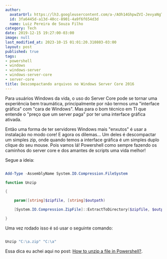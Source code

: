 ```yaml
---
author:
  avatarUrl: https://lh3.googleusercontent.com/a-/AOh14GhpwZVI-JevyaNgTdlrOT6YN20cI6V9Kxtq38Ij8AQ=s100
  id: 3fa6445d-a13d-40cc-8901-4a9f6f654d3d
  name: Luiz Pereira de Souza Filho
category: Tech
date: 2019-12-15 19:27:00-03:00
image: null
last_modified_at: 2023-10-15 01:01:20.310803-03:00
layout: post
published: true
tags:
- powershell
- windows
- windows-server
- windows-server-core
- server-core
title: Descompactando arquivos no Windows Server Core 2016
---
```


Para usuários Windows da vida, o uso do Server Core pode se tornar uma experiência bem traumática, principalmente por não termos uma "interface gráfica" com "cara de Windows". Mas para o bom técnico em TI que entende o "preço que um server paga" por ter uma interface gráfica ativada.

Então uma forma de ter servidores Windows mais "enxutos" é usar a instalação no modo core! E agora os dilemas... Um deles é descompactar um simples zip, onde quando temos a interface gráfica é um simples duplo clique do seu mouse. Pois vamos lá! Powershell como sempre fazendo os caminhos do server core e dos amantes de scripts uma vida melhor!

Segue a ideia:

```Powershell

Add-Type -AssemblyName System.IO.Compression.FileSystem

function Unzip

{

    param([string]$zipfile, [string]$outpath)

    [System.IO.Compression.ZipFile]::ExtractToDirectory($zipfile, $outpath)

}

```

Uma vez rodado isso é só usar o seguinte comando:

```Powershell

Unzip "C:\a.zip" "C:\a"

```

Essa dica eu achei aqui no post: [How to unzip a file in Powershell?](https://stackoverflow.com/a/27768628).
